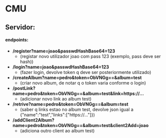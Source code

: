 # CMU

## Servidor:
#### endpoints:
- **/register?name=joao&passwdHashBase64=123**
  - (registar novo utilizador joao com pass 123 (exemplo, pass deve ser hash))
- **/login?name=joao&passwdHashBase64=123**
    - (fazer login, devolve token q deve ser posteriormente utilizado)
- **/createAlbum?name=pedro&token=ObVNGg==&album=test**
    - (criar novo album, de notar q o token varia conforme o login)
- **/postLink?name=pedro&token=ObVNGg==&album=test&link=https://...**
    - (adicionar novo link ao album test)
- **/retrive?name=pedro&token=ObVNGg==&album=test**
    - (saber q links estao no album test, devolve json igual a {"name":"test","links":["https://..."]})
- **/addClient2Album?name=pedro&token=ObVNGg==&album=test&client2Add=joao**
    - (adiciona outro client ao album test)
